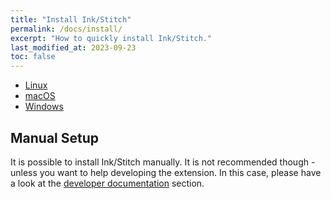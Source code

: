 ```yaml
---
title: "Install Ink/Stitch"
permalink: /docs/install/
excerpt: "How to quickly install Ink/Stitch."
last_modified_at: 2023-09-23
toc: false
---
```

* <i class="fab fa-linux"></i> [Linux](/docs/install-linux/)
* <i class="fab fa-apple"></i> [macOS](/docs/install-macos/)
* <i class="fab fa-windows"></i> [Windows](/docs/install-windows/)

## Manual Setup

It is possible to install Ink/Stitch manually. It is not recommended though - unless you want to help developing the extension.
In this case, please have a look at the [developer documentation](/developers/inkstitch/manual-setup/) section.
